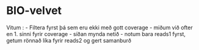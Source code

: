# BIO-velvet

Vitum : 
    - Filtera fyrst þá sem eru ekki með gott coverage 
    - miðum við ofter en 1. sinni fyrir coverage
    - síðan mynda netið
    - notum bara reads1 fyrst, getum rönnað líka fyrir reads2 og gert samanburð
    